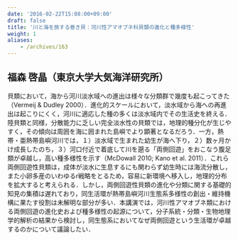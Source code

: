 ```yaml
---
date: '2016-02-22T15:08:00+09:00'
draft: false
title: '川と海を旅する巻き貝：河川性アマオブネ科貝類の進化と種多様性'
weight: 1
aliases:
    - /archives/163
---
```


## 福森 啓晶（東京大学大気海洋研究所）

貝類において，海から河川淡水域への進出は様々な分類群で幾度も起こってきた（Vermeij & Dudley 2000）．進化的スケールにおいて，淡水域から海への再進出は起こりにくく，河川に適応した種の多くは淡水域内でその生活史を終える．陸貝類と同様，分散能力に乏しい完全淡水性の貝類では，地理的種分化が生じやすく，その傾向は周囲を海に囲まれた島嶼でより顕著となるだろう．一方，熱帯・亜熱帯島嶼河川では，１）淡水域で生まれた幼生が海へ下り，２）数ヶ月かけ成長したのち，３）河口付近で着底して川を遡る「両側回遊」をおこなう腹足類が卓越し，高い種多様性を示す（McDowall 2010; Kano et al. 2011）．これら両側回遊性貝類は，成体が淡水に生息するにも関わらず幼生時には海流分散し，また小卵多産のいわゆるr戦略をとるため，容易に新環境へ移入し，地理的分布を拡大すると考えられる．しかし，両側回遊性貝類の進化や分類に関する基礎的知見の集積は遅れており，同生活環が熱帯島嶼河川生態系多様性の創出・維持機構に果たす役割は未解明な部分が多い．本講演では，河川性アマオブネ類における両側回遊の進化史および種多様性の起源について，分子系統・分類・生物地理学的解析の結果から検討し，同生態系においてなぜ両側回遊という生活環が卓越するのかについて議論したい．